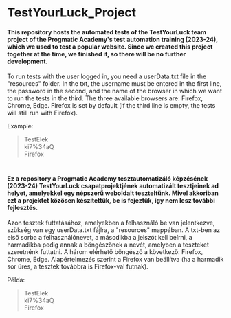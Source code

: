 # TestYourLuck_Project

#### This repository hosts the automated tests of the TestYourLuck team project of the Progmatic Academy's test automation training (2023-24), which we used to test a popular website. Since we created this project together at the time, we finished it, so there will be no further development.

To run tests with the user logged in, you need a userData.txt file in the "resources" folder. In the txt, the username must be entered in the first line, the password in the second, and the name of the browser in which we want to run the tests in the third. The three available browsers are: Firefox, Chrome, Edge. Firefox is set by default (if the third line is empty, the tests will still run with Firefox).

Example: 
>TestElek<br/>
>ki7%34aQ<br/>
>Firefox

#
#

#### Ez a repository a Progmatic Academy tesztautomatizáló képzésének (2023-24) TestYourLuck csapatprojektjének automatizált tesztjeinek ad helyet, amelyekkel egy népszerű weboldalt teszteltünk. Mivel akkoriban ezt a projektet közösen készítettük, be is fejeztük, így nem lesz további fejlesztés.

Azon tesztek futtatásához, amelyekben a felhasználó be van jelentkezve, szükség van egy userData.txt fájlra, a "resources" mappában. A txt-ben az első sorba a felhasználónevet, a másodikba a jelszót kell beírni, a harmadikba pedig annak a böngészőnek a nevét, amelyben a teszteket szeretnénk futtatni. A három elérhető böngésző a következő: Firefox, Chrome, Edge. Alapértelmezés szerint a Firefox van beállítva (ha a harmadik sor üres, a tesztek továbbra is Firefox-val futnak).

Példa:
>TestElek<br/>
>ki7%34aQ<br/>
>Firefox